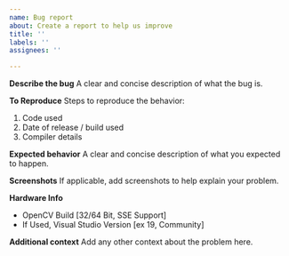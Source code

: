 ```yaml
---
name: Bug report
about: Create a report to help us improve
title: ''
labels: ''
assignees: ''

---
```


**Describe the bug**
A clear and concise description of what the bug is.

**To Reproduce**
Steps to reproduce the behavior:
1. Code used
2. Date of release / build used
3. Compiler details

**Expected behavior**
A clear and concise description of what you expected to happen.

**Screenshots**
If applicable, add screenshots to help explain your problem.

**Hardware Info**
- OpenCV Build [32/64 Bit, SSE Support]
- If Used, Visual Studio Version [ex 19, Community]

**Additional context**
Add any other context about the problem here.
